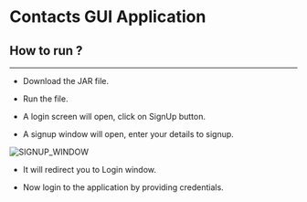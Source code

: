 # Contacts GUI Application

## How to run ? 

---
*  Download the JAR file.

* Run the file.

* A login screen will open, click on SignUp button.

* A signup window will open, enter your details to signup.

![SIGNUP_WINDOW](https://user-images.githubusercontent.com/40165451/57516137-bf34a180-7331-11e9-9687-9f8ba0b29d83.png)

* It will redirect you to Login window.

* Now login to the application by providing credentials.

